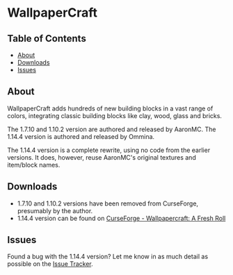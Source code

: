 # WallpaperCraft

## Table of Contents

* [About](#about)
* [Downloads](#downloads)
* [Issues](#issues)

## About

WallpaperCraft adds hundreds of new building blocks in a vast range of colors, integrating classic building blocks like clay, wood, glass and bricks.

The 1.7.10 and 1.10.2 version are authored and released by AaronMC.
The 1.14.4 version is authored and released by Ommina.

The 1.14.4 version is a complete rewrite, using no code from the earlier versions.  It does, however, reuse AaronMC's original textures and item/block names.

## Downloads

* 1.7.10 and 1.10.2 versions have been removed from CurseForge, presumably by the author.
* 1.14.4 version can be found on [CurseForge - Wallpapercraft: A Fresh Roll](https://www.curseforge.com/minecraft/mc-mods/wallpapercraft-a-fresh-roll)

## Issues

Found a bug with the 1.14.4 version?  Let me know in as much detail as possible on the [Issue Tracker](https://github.com/Ommina/WallpaperCraft/issues).
